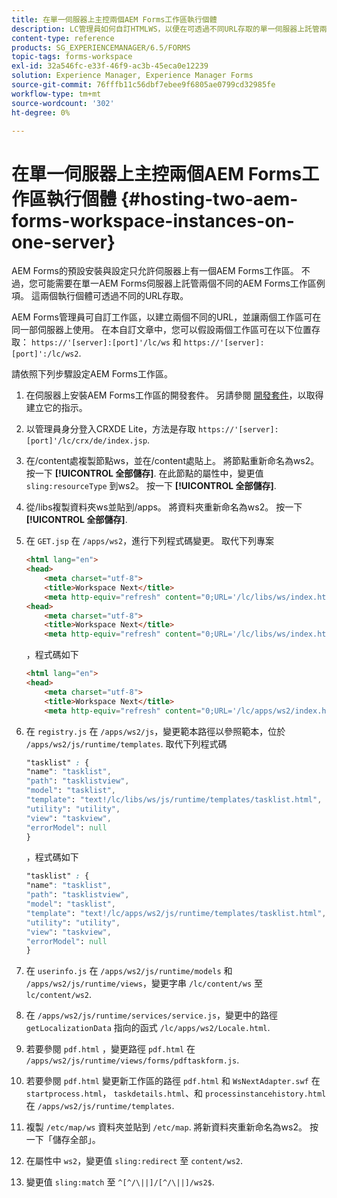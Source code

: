 ```yaml
---
title: 在單一伺服器上主控兩個AEM Forms工作區執行個體
description: LC管理員如何自訂HTMLWS，以便在可透過不同URL存取的單一伺服器上託管兩個執行個體。
content-type: reference
products: SG_EXPERIENCEMANAGER/6.5/FORMS
topic-tags: forms-workspace
exl-id: 32a546fc-e33f-46f9-ac3b-45eca0e12239
solution: Experience Manager, Experience Manager Forms
source-git-commit: 76fffb11c56dbf7ebee9f6805ae0799cd32985fe
workflow-type: tm+mt
source-wordcount: '302'
ht-degree: 0%

---
```


# 在單一伺服器上主控兩個AEM Forms工作區執行個體 {#hosting-two-aem-forms-workspace-instances-on-one-server}

AEM Forms的預設安裝與設定只允許伺服器上有一個AEM Forms工作區。 不過，您可能需要在單一AEM Forms伺服器上託管兩個不同的AEM Forms工作區例項。 這兩個執行個體可透過不同的URL存取。

AEM Forms管理員可自訂工作區，以建立兩個不同的URL，並讓兩個工作區可在同一部伺服器上使用。 在本自訂文章中，您可以假設兩個工作區可在以下位置存取： `https://'[server]:[port]'/lc/ws` 和 `https://'[server]:[port]':/lc/ws2`.

請依照下列步驟設定AEM Forms工作區。

1. 在伺服器上安裝AEM Forms工作區的開發套件。 另請參閱 [開發套件](/help/forms/using/introduction-customizing-html-workspace.md#p-crx-package-p)，以取得建立它的指示。
1. 以管理員身分登入CRXDE Lite，方法是存取 `https://'[server]:[port]'/lc/crx/de/index.jsp`.
1. 在/content處複製節點ws，並在/content處貼上。 將節點重新命名為ws2。 按一下 **[!UICONTROL 全部儲存]**. 在此節點的屬性中，變更值 `sling:resourceType` 到ws2。 按一下 **[!UICONTROL 全部儲存]**.

1. 從/libs複製資料夾ws並貼到/apps。 將資料夾重新命名為ws2。 按一下 **[!UICONTROL 全部儲存]**.
1. 在 `GET.jsp` 在 `/apps/ws2`，進行下列程式碼變更。 取代下列專案

   ```html
   <html lang="en">
   <head>
       <meta charset="utf-8">
       <title>Workspace Next</title>
       <meta http-equiv="refresh" content="0;URL='/lc/libs/ws/index.html'" /><html lang="en">
   <head>
       <meta charset="utf-8">
       <title>Workspace Next</title>
       <meta http-equiv="refresh" content="0;URL='/lc/libs/ws/index.html'" />
   ```

   ，程式碼如下

   ```html
   <html lang="en">
   <head>
       <meta charset="utf-8">
       <title>Workspace Next</title>
       <meta http-equiv="refresh" content="0;URL='/lc/apps/ws2/index.html'" />
   ```

1. 在 `registry.js` 在 `/apps/ws2/js`，變更範本路徑以參照範本，位於 `/apps/ws2/js/runtime/templates`. 取代下列程式碼

   ```css
   "tasklist" : {
   "name": "tasklist",
   "path": "tasklistview",
   "model": "tasklist",
   "template": "text!/lc/libs/ws/js/runtime/templates/tasklist.html",
   "utility": "utility",
   "view": "taskview",
   "errorModel": null
   }
   ```

   ，程式碼如下

   ```css
   "tasklist" : {
   "name": "tasklist",
   "path": "tasklistview",
   "model": "tasklist",
   "template": "text!/lc/apps/ws2/js/runtime/templates/tasklist.html",
   "utility": "utility",
   "view": "taskview",
   "errorModel": null
   }
   ```

1. 在 `userinfo.js` 在 `/apps/ws2/js/runtime/models` 和 `/apps/ws2/js/runtime/views`，變更字串 `/lc/content/ws` 至 `lc/content/ws2`.

1. 在 `/apps/ws2/js/runtime/services/service.js`，變更中的路徑 `getLocalizationData` 指向的函式 `/lc/apps/ws2/Locale.html`.

1. 若要參閱 `pdf.html` ，變更路徑 `pdf.html` 在 `/apps/ws2/js/runtime/views/forms/pdftaskform.js`.

1. 若要參閱 `pdf.html` 變更新工作區的路徑 `pdf.html` 和 `WsNextAdapter.swf` 在 `startprocess.html`， `taskdetails.html`、和 `processinstancehistory.html` 在 `/apps/ws2/js/runtime/templates`.

1. 複製 `/etc/map/ws` 資料夾並貼到 `/etc/map`. 將新資料夾重新命名為ws2。 按一下「儲存全部」。

1. 在屬性中 `ws2`，變更值 `sling:redirect` 至 `content/ws2`.

1. 變更值 `sling:match` 至 `^[^/\||]/[^/\||]/ws2$`.
